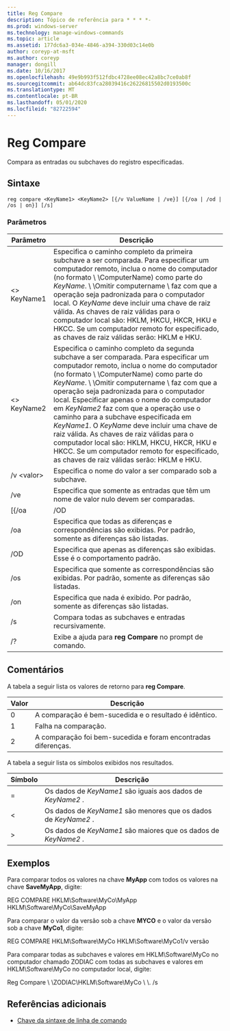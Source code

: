 ```yaml
---
title: Reg Compare
description: Tópico de referência para * * * *-
ms.prod: windows-server
ms.technology: manage-windows-commands
ms.topic: article
ms.assetid: 177dc6a3-034e-4846-a394-330d03c14e0b
author: coreyp-at-msft
ms.author: coreyp
manager: dongill
ms.date: 10/16/2017
ms.openlocfilehash: 49e9b993f512fdbc4728ee08ec42a8bc7ce0ab8f
ms.sourcegitcommit: ab64dc83fca28039416c26226815502d0193500c
ms.translationtype: MT
ms.contentlocale: pt-BR
ms.lasthandoff: 05/01/2020
ms.locfileid: "82722594"
---
```

# <a name="reg-compare"></a>Reg Compare



Compara as entradas ou subchaves do registro especificadas.



## <a name="syntax"></a>Sintaxe

```
reg compare <KeyName1> <KeyName2> [{/v ValueName | /ve}] [{/oa | /od | /os | on}] [/s]
```

### <a name="parameters"></a>Parâmetros

|    Parâmetro    |                                                                                                                                                                                                                                                                                          Descrição                                                                                                                                                                                                                                                                                           |
|-----------------|------------------------------------------------------------------------------------------------------------------------------------------------------------------------------------------------------------------------------------------------------------------------------------------------------------------------------------------------------------------------------------------------------------------------------------------------------------------------------------------------------------------------------------------------------------------------------------------------|
|   \<> KeyName1   |                                                               Especifica o caminho completo da primeira subchave a ser comparada. Para especificar um computador remoto, inclua o nome do computador (no formato \\ \\ComputerName\) como parte do *KeyName*. \\ \\Omitir computername \ faz com que a operação seja padronizada para o computador local. O *KeyName* deve incluir uma chave de raiz válida. As chaves de raiz válidas para o computador local são: HKLM, HKCU, HKCR, HKU e HKCC. Se um computador remoto for especificado, as chaves de raiz válidas serão: HKLM e HKU.                                                                |
|   \<> KeyName2   | Especifica o caminho completo da segunda subchave a ser comparada. Para especificar um computador remoto, inclua o nome do computador (no formato \\ \\ComputerName\) como parte do *KeyName*. \\ \\Omitir computername \ faz com que a operação seja padronizada para o computador local. Especificar apenas o nome do computador em *KeyName2* faz com que a operação use o caminho para a subchave especificada em *KeyName1*. O *KeyName* deve incluir uma chave de raiz válida. As chaves de raiz válidas para o computador local são: HKLM, HKCU, HKCR, HKU e HKCC. Se um computador remoto for especificado, as chaves de raiz válidas serão: HKLM e HKU. |
| /v \<valor> |                                                                                                                                                                                                                                                                     Especifica o nome do valor a ser comparado sob a subchave.                                                                                                                                                                                                                                                                      |
|       /ve       |                                                                                                                                                                                                                                                         Especifica que somente as entradas que têm um nome de valor nulo devem ser comparadas.                                                                                                                                                                                                                                                         |
|      [{/oa      |                                                                                                                                                                                                                                                                                              /OD                                                                                                                                                                                                                                                                                               |
|       /oa       |                                                                                                                                                                                                                                             Especifica que todas as diferenças e correspondências são exibidas. Por padrão, somente as diferenças são listadas.                                                                                                                                                                                                                                             |
|       /OD       |                                                                                                                                                                                                                                                          Especifica que apenas as diferenças são exibidas. Esse é o comportamento padrão.                                                                                                                                                                                                                                                          |
|       /os       |                                                                                                                                                                                                                                                    Especifica que somente as correspondências são exibidas. Por padrão, somente as diferenças são listadas.                                                                                                                                                                                                                                                     |
|       /on       |                                                                                                                                                                                                                                                       Especifica que nada é exibido. Por padrão, somente as diferenças são listadas.                                                                                                                                                                                                                                                        |
|       /s        |                                                                                                                                                                                                                                                                         Compara todas as subchaves e entradas recursivamente.                                                                                                                                                                                                                                                                          |
|       /?        |                                                                                                                                                                                                                                                                    Exibe a ajuda para **reg Compare** no prompt de comando.                                                                                                                                                                                                                                                                    |

## <a name="remarks"></a>Comentários

A tabela a seguir lista os valores de retorno para **reg Compare**.

|Valor|Descrição|
|-----|-----------|
|0|A comparação é bem-sucedida e o resultado é idêntico.|
|1|Falha na comparação.|
|2|A comparação foi bem-sucedida e foram encontradas diferenças.|

A tabela a seguir lista os símbolos exibidos nos resultados.

|Símbolo|Descrição|
|------|-----------|
|=|Os dados de *KeyName1* são iguais aos dados de *KeyName2* .|
|<|Os dados de *KeyName1* são menores que os dados de *KeyName2* .|
|>|Os dados de *KeyName1* são maiores que os dados de *KeyName2* .|

## <a name="examples"></a>Exemplos

Para comparar todos os valores na chave **MyApp** com todos os valores na chave **SaveMyApp**, digite:

REG COMPARE HKLM\Software\MyCo\MyApp HKLM\Software\MyCo\SaveMyApp

Para comparar o valor da versão sob a chave **MYCO** e o valor da versão sob a chave **MyCo1**, digite:

REG COMPARE HKLM\Software\MyCo HKLM\Software\MyCo1/v versão

Para comparar todas as subchaves e valores em HKLM\Software\MyCo no computador chamado ZODIAC com todas as subchaves e valores em HKLM\Software\MyCo no computador local, digite:

Reg Compare \\ \\ZODIAC\HKLM\Software\MyCo \\ \\. /s

## <a name="additional-references"></a>Referências adicionais

- [Chave da sintaxe de linha de comando](command-line-syntax-key.md)
